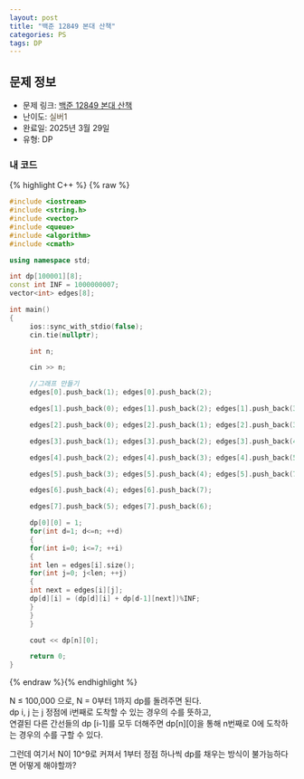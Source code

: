 ```yaml
---
layout: post
title: "백준 12849 본대 산책"
categories: PS
tags: DP
---
```


## 문제 정보
- 문제 링크: [백준 12849 본대 산책](https://www.acmicpc.net/problem/12849)
- 난이도: <span style="color:#544831">실버1</span>
- 완료일: 2025년 3월 29일
- 유형: DP

### 내 코드

{% highlight C++ %} {% raw %}
```C++
#include <iostream>
#include <string.h>
#include <vector>
#include <queue>
#include <algorithm>
#include <cmath>

using namespace std;

int dp[100001][8];
const int INF = 1000000007;
vector<int> edges[8];

int main()
{  
	 ios::sync_with_stdio(false);
	 cin.tie(nullptr);

	 int n;

	 cin >> n;

	 //그래프 만들기
	 edges[0].push_back(1); edges[0].push_back(2);

	 edges[1].push_back(0); edges[1].push_back(2); edges[1].push_back(3);

	 edges[2].push_back(0); edges[2].push_back(1); edges[2].push_back(3); edges[2].push_back(4);

	 edges[3].push_back(1); edges[3].push_back(2); edges[3].push_back(4); edges[3].push_back(5);

	 edges[4].push_back(2); edges[4].push_back(3); edges[4].push_back(5); edges[4].push_back(6);

	 edges[5].push_back(3); edges[5].push_back(4); edges[5].push_back(7);

	 edges[6].push_back(4); edges[6].push_back(7);

	 edges[7].push_back(5); edges[7].push_back(6);

	 dp[0][0] = 1;
	 for(int d=1; d<=n; ++d)
	 {
	 for(int i=0; i<=7; ++i)
	 {
	 int len = edges[i].size();
	 for(int j=0; j<len; ++j)
	 {
	 int next = edges[i][j];
	 dp[d][i] = (dp[d][i] + dp[d-1][next])%INF;
	 }
	 }
	 }

	 cout << dp[n][0];

	 return 0;
}
```
{% endraw %}{% endhighlight %}

N ≤ 100,000 으로, N = 0부터 1까지 dp를 돌려주면 된다.  
dp i, j 는 j 정점에 i번째로 도착할 수 있는 경우의 수를 뜻하고,  
연결된 다른 간선들의 dp [i-1]를 모두 더해주면 dp[n][0]을 통해 n번째로 0에 도착하는 경우의 수를 구할 수 있다.  

그런데 여기서 N이 10^9로 커져서 1부터 정점 하나씩 dp를 채우는 방식이 불가능하다면 어떻게 해야할까?
